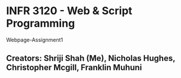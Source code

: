 # INFR 3120 - Web & Script Programming 
Webpage-Assignment1

## Creators: Shriji Shah (Me), Nicholas Hughes, Christopher Mcgill, Franklin Muhuni
